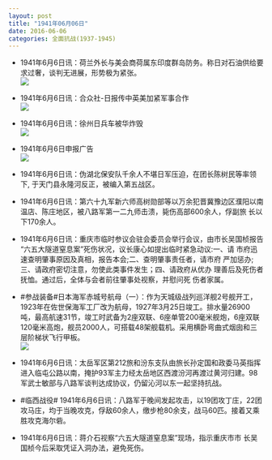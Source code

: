 ```yaml
---
layout: post
title: "1941年06月06日"
date: 2016-06-06
categories: 全面抗战(1937-1945)
---
```


<meta name="referrer" content="no-referrer" />

- 1941年6月6日讯：荷兰外长与美会商荷属东印度群岛防务。称日对石油供给要求过奢，谈判无进展，形势极为紧张。 <br/><img src="https://ww3.sinaimg.cn/large/aca367d8jw1f4lwfkn4mjj20gc0krwj2.jpg" />

- 1941年6月6日讯：合众社-日报传中英美加紧军事合作 <br/><img src="https://ww3.sinaimg.cn/large/aca367d8jw1f4luotoat7j204w11idke.jpg" />

- 1941年6月6日讯：徐州日兵车被华炸毁 <br/><img src="https://ww4.sinaimg.cn/large/aca367d8jw1f4lsyvzsw4j203q0bu0ta.jpg" />

- 1941年6月6日申报广告 <br/><img src="https://ww2.sinaimg.cn/large/aca367d8jw1f4lr7x6x27j20pa0hgjwb.jpg" />

- 1941年6月6日讯：伪湖北保安队千余人不堪日军压迫，在团长陈树民等率领下, 于天门县永隆河反正，被编入第五战区。 

- 1941年6月6日讯：第六十九军新六师高树勋部等以万余犯晋冀豫边区濮阳以南 温店、陈庄地区，被八路军第一二九师击溃，毙伤高部600余人，俘副旅 长以下170余人。 

- 1941年6月6日讯：重庆市临时参议会驻会委员会举行会议，由市长吴国桢报告 “六五大隧道窒息案”死伤状况，议长康心如提出临时紧急动议:一、请 市府迅速查明肇事原因及真相，报告本会;二、查明肇事责任者，请市府 严加惩办;三、请政府密切注意，勿使此类事件发生；四、请政府从优办 理善后及死伤者抚恤。通过后，全体与会者前往肇事处视察，并慰问死 伤者家属。

- #参战装备#日本海军赤城号航母（一）：作为天城级战列巡洋舰2号舰开工，1923年在佐世保海军工厂改为航母，1927年3月25日竣工。排水量26900吨，最高航速31节，竣工时武备为2座双联、6座单管200毫米舰炮，6座双联120毫米高炮，舰员2000人，可搭载48架舰载机。采用横卧弯曲式烟囱和三层阶梯状飞行甲板。 <br/><img src="https://ww1.sinaimg.cn/large/aca367d8jw1f4l9viis31j20m80rz10i.jpg" />

- 1941年6月6日讯：太岳军区第212旅和汾东支队由旅长孙定国和政委马英指挥进入临屯公路以南，掩护93军主力经太岳地区西渡汾河再渡过黄河归建。98军武士敏部与八路军谈判达成协议，仍留沁河以东一起坚持抗战。 

- #临西战役# 1941年6月6日讯：八路军于晚间发起攻击，以19团攻丁庄，22团攻马庄，均于当晚攻克，俘敌60余人，缴步枪80余支，战马60匹。接着又乘胜攻克海尔砦。 

- 1941年6月6日讯：蒋介石视察“六五大隧道窒息案”现场，指示重庆市市 长吴国桢今后采取凭证入洞办法，避免死伤。 

